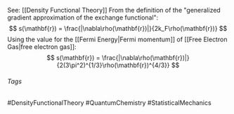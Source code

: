See: [[Density Functional Theory]]
From the definition of the "generalized gradient approximation of the exchange functional":
$$
s(\mathbf{r}) = \frac{|\nabla\rho(\mathbf{r})|}{2k_F\rho(\mathbf{r})}
$$
Using the value for the [[Fermi Energy|Fermi momentum]] of [[Free Electron Gas|free electron gas]]:
$$
s(\mathbf{r}) = \frac{|\nabla\rho(\mathbf{r})|}{2(3\pi^2)^{1/3}\rho(\mathbf{r})^{4/3}}
$$
###### Tags
#DensityFunctionalTheory #QuantumChemistry #StatisticalMechanics 
